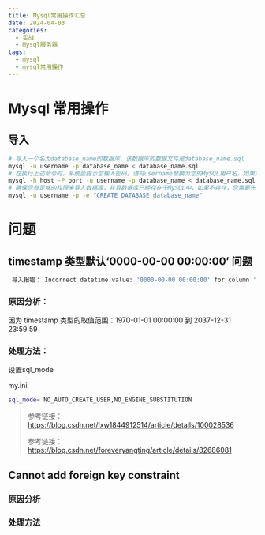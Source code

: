 ```yaml
---
title: Mysql常用操作汇总
date: 2024-04-03
categories:
  - 实战
  - Mysql服务器
tags:
  - mysql
  - mysql常用操作
---
```


# Mysql 常用操作

## 导入

```sh
# 导入一个名为database_name的数据库，该数据库的数据文件是database_name.sql
mysql -u username -p database_name < database_name.sql 
# 在执行上述命令时，系统会提示您输入密码。请将username替换为您的MySQL用户名，如果需要，也可以指定主机和端口：
mysql -h host -P port -u username -p database_name < database_name.sql
# 确保您有足够的权限来导入数据库，并且数据库已经存在于MySQL中，如果不存在，您需要先创建它
mysql -u username -p -e "CREATE DATABASE database_name"
```



# 问题

## timestamp 类型默认‘0000-00-00 00:00:00’ 问题

```sh
 导入报错： Incorrect datetime value: '0000-00-00 00:00:00' for column 'update_time' at row 1
```

### 原因分析：

因为 timestamp 类型的取值范围：1970-01-01 00:00:00 到 2037-12-31 23:59:59

### 处理方法：

设置sql_mode

my.ini

```sh
sql_mode= NO_AUTO_CREATE_USER,NO_ENGINE_SUBSTITUTION
```

> 参考链接：https://blog.csdn.net/lxw1844912514/article/details/100028536
>
> 参考链接：https://blog.csdn.net/foreveryangting/article/details/82686081

## Cannot add foreign key constraint

### 原因分析



### 处理方法

